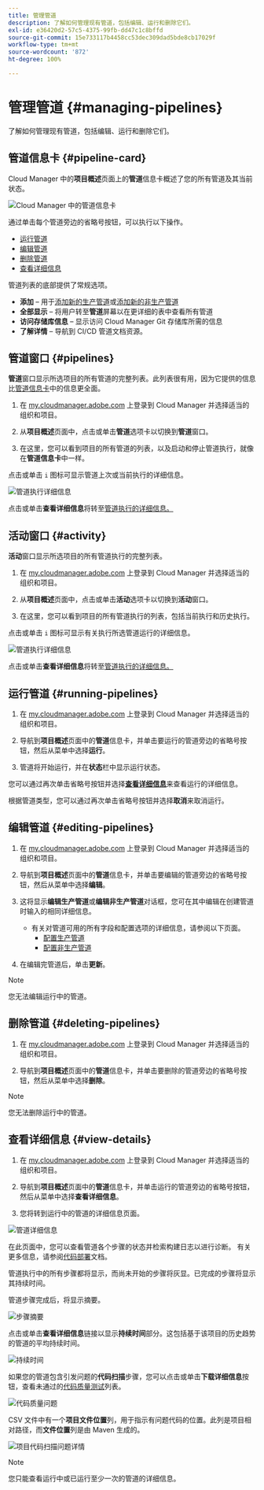 ```yaml
---
title: 管理管道
description: 了解如何管理现有管道，包括编辑、运行和删除它们。
exl-id: e36420d2-57c5-4375-99fb-dd47c1c8bffd
source-git-commit: 15e733117b4458cc53dec309dad5bde8cb17029f
workflow-type: tm+mt
source-wordcount: '872'
ht-degree: 100%

---
```



# 管理管道 {#managing-pipelines}

了解如何管理现有管道，包括编辑、运行和删除它们。

## 管道信息卡 {#pipeline-card}

Cloud Manager 中的&#x200B;**项目概述**&#x200B;页面上的&#x200B;**管道**&#x200B;信息卡概述了您的所有管道及其当前状态。

![Cloud Manager 中的管道信息卡](/help/assets/configure-pipelines/pipelines-card.png)

通过单击每个管道旁边的省略号按钮，可以执行以下操作。

* [运行管道](#running-pipelines)
* [编辑管道](#editing-pipelines)
* [删除管道](#deleting-pipelines)
* [查看详细信息](#view-details)

管道列表的底部提供了常规选项。

* **添加** – 用于[添加新的生产管道](/help/using/production-pipelines.md)或[添加新的非生产管道](/help/using/non-production-pipelines.md)
* **全部显示** – 将用户转至&#x200B;**管道**&#x200B;屏幕以在更详细的表中查看所有管道
* **访问存储库信息** – 显示访问 Cloud Manager Git 存储库所需的信息
* **了解详情** – 导航到 CI/CD 管道文档资源。

## 管道窗口 {#pipelines}

**管道**&#x200B;窗口显示所选项目的所有管道的完整列表。此列表很有用，因为它提供的信息比[管道信息卡](#pipeline-card)中的信息更全面。

1. 在 [my.cloudmanager.adobe.com](https://my.cloudmanager.adobe.com/) 上登录到 Cloud Manager 并选择适当的组织和项目。

1. 从&#x200B;**项目概述**&#x200B;页面中，点击或单击&#x200B;**管道**&#x200B;选项卡以切换到&#x200B;**管道**&#x200B;窗口。

1. 在这里，您可以看到项目的所有管道的列表，以及启动和停止管道执行，就像在&#x200B;**管道信息卡**&#x200B;中一样。

点击或单击 `i` 图标可显示管道上次或当前执行的详细信息。

![管道执行详细信息](/help/assets/configure-pipelines/pipeline-status.png)

点击或单击&#x200B;**查看详细信息**&#x200B;将转至[管道执行的详细信息。](#view-details)

## 活动窗口 {#activity}

**活动**&#x200B;窗口显示所选项目的所有管道执行的完整列表。

1. 在 [my.cloudmanager.adobe.com](https://my.cloudmanager.adobe.com/) 上登录到 Cloud Manager 并选择适当的组织和项目。

1. 从&#x200B;**项目概述**&#x200B;页面中，点击或单击&#x200B;**活动**&#x200B;选项卡以切换到&#x200B;**活动**&#x200B;窗口。

1. 在这里，您可以看到项目的所有管道执行的列表，包括当前执行和历史执行。

点击或单击 `i` 图标可显示有关执行所选管道运行的详细信息。

![管道执行详细信息](/help/assets/configure-pipelines/pipeline-activity.png)

点击或单击&#x200B;**查看详细信息**&#x200B;将转至[管道执行的详细信息。](#view-details)

## 运行管道 {#running-pipelines}

1. 在 [my.cloudmanager.adobe.com](https://my.cloudmanager.adobe.com/) 上登录到 Cloud Manager 并选择适当的组织和项目。

1. 导航到&#x200B;**项目概述**&#x200B;页面中的&#x200B;**管道**&#x200B;信息卡，并单击要运行的管道旁边的省略号按钮，然后从菜单中选择&#x200B;**运行**。

1. 管道将开始运行，并在&#x200B;**状态**&#x200B;栏中显示运行状态。

您可以通过再次单击省略号按钮并选择&#x200B;**[查看详细信息](#view-details)**&#x200B;来查看运行的详细信息。

根据管道类型，您可以通过再次单击省略号按钮并选择&#x200B;**取消**&#x200B;来取消运行。

## 编辑管道 {#editing-pipelines}

1. 在 [my.cloudmanager.adobe.com](https://my.cloudmanager.adobe.com/) 上登录到 Cloud Manager 并选择适当的组织和项目。

1. 导航到&#x200B;**项目概述**&#x200B;页面中的&#x200B;**管道**&#x200B;信息卡，并单击要编辑的管道旁边的省略号按钮，然后从菜单中选择&#x200B;**编辑**。

1. 这将显示&#x200B;**编辑生产管道**&#x200B;或&#x200B;**编辑非生产管道**&#x200B;对话框，您可在其中编辑在创建管道时输入的相同详细信息。

   * 有关对管道可用的所有字段和配置选项的详细信息，请参阅以下页面。
      * [配置生产管道](/help/using/production-pipelines.md)
      * [配置非生产管道](/help/using/non-production-pipelines.md)

1. 在编辑完管道后，单击&#x200B;**更新**。

>[!NOTE]
>
>您无法编辑运行中的管道。

## 删除管道 {#deleting-pipelines}

1. 在 [my.cloudmanager.adobe.com](https://my.cloudmanager.adobe.com/) 上登录到 Cloud Manager 并选择适当的组织和项目。

1. 导航到&#x200B;**项目概述**&#x200B;页面中的&#x200B;**管道**&#x200B;信息卡，并单击要删除的管道旁边的省略号按钮，然后从菜单中选择&#x200B;**删除**。

>[!NOTE]
>
>您无法删除运行中的管道。

## 查看详细信息 {#view-details}

1. 在 [my.cloudmanager.adobe.com](https://my.cloudmanager.adobe.com/) 上登录到 Cloud Manager 并选择适当的组织和项目。

1. 导航到&#x200B;**项目概述**&#x200B;页面中的&#x200B;**管道**&#x200B;信息卡，并单击运行的管道旁边的省略号按钮，然后从菜单中选择&#x200B;**查看详细信息**。

1. 您将转到运行中的管道的详细信息页面。

![管道详细信息](/help/assets/configure-pipelines/pipeline-running-details.png)

在此页面中，您可以查看管道各个步骤的状态并检索构建日志以进行诊断。 有关更多信息，请参阅[代码部署](/help/using/code-deployment.md)文档。

管道执行中的所有步骤都将显示，而尚未开始的步骤将灰显。已完成的步骤将显示其持续时间。

管道步骤完成后，将显示摘要。

![步骤摘要](/help/assets/configure-pipelines/pipeline-step.png)

点击或单击&#x200B;**查看详细信息**&#x200B;链接以显示&#x200B;**持续时间**&#x200B;部分。这包括基于该项目的历史趋势的管道的平均持续时间。

![持续时间](/help/assets/configure-pipelines/duration.png)

如果您的管道包含引发问题的&#x200B;**代码扫描**&#x200B;步骤，您可以点击或单击&#x200B;**下载详细信息**&#x200B;按钮，查看未通过的[代码质量测试](/help/using/code-quality-testing.md)列表。

![代码质量问题](assets/managing-pipelines-code-quality-issues.png)

CSV 文件中有一个&#x200B;**项目文件位置**&#x200B;列，用于指示有问题代码的位置。此列是项目相对路径，而&#x200B;**文件位置**&#x200B;列是由 Maven 生成的。

![项目代码扫描问题详情](assets/managing-pipelines-code-quality-details.png)


>[!NOTE]
>
>您只能查看运行中或已运行至少一次的管道的详细信息。
